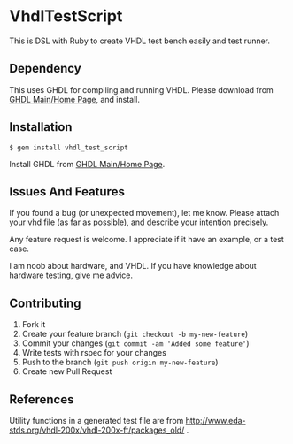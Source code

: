 # VhdlTestScript

This is DSL with Ruby to create VHDL test bench easily and test runner.

## Dependency

This uses GHDL for compiling and running VHDL.  Please download from [GHDL Main/Home Page](http://ghdl.free.fr), and install.

## Installation

    $ gem install vhdl_test_script

Install GHDL from [GHDL Main/Home Page](http://ghdl.free.fr).

## Issues And Features

If you found a bug (or unexpected movement), let me know.  Please attach your vhd file (as far as possible), and describe your intention precisely.

Any feature request is welcome.  I appreciate if it have an example, or a test case.

I am noob about hardware, and VHDL.  If you have knowledge about hardware testing, give me advice.

## Contributing

1. Fork it
2. Create your feature branch (`git checkout -b my-new-feature`)
3. Commit your changes (`git commit -am 'Added some feature'`)
4. Write tests with rspec for your changes
5. Push to the branch (`git push origin my-new-feature`)
6. Create new Pull Request

## References

Utility functions in a generated test file are from http://www.eda-stds.org/vhdl-200x/vhdl-200x-ft/packages_old/ .
